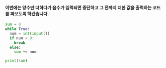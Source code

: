 #### 이번에는 양수만 더하다가 음수가 입력되면 중단하고 그 전까지 더한 값을 출력하는 코드를 짜보도록 하겠습니다. 
```py
sum = 0
while True:
  num = int(input())
  if num < 0:
    break
  else:
    sum += num

print(sum)
```
